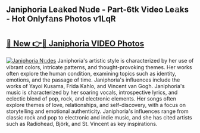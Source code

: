 ## Janiphoria Le𝚊ked N𝚞de - Part-6tk Video Le𝚊ks - Hot Onlyf𝚊ns Photos v1LqR

# <h2><a href="http://ac52277.deff.icu/?id=Janiphoria">🔗 New 👉🔴 Janiphoria VIDEO Photos</a></h2>

[![Janiphoria N𝚞des](https://i.imgur.com/rIISA9y.gif)](http://ac52277.deff.icu/?id=Janiphoria)
Janiphoria's artistic style is characterized by her use of vibrant colors, intricate patterns, and thought-provoking themes. Her works often explore the human condition, examining topics such as identity, emotions, and the passage of time. Janiphoria's influences include the works of Yayoi Kusama, Frida Kahlo, and Vincent van Gogh. Janiphoria's music is characterized by her soaring vocals, introspective lyrics, and eclectic blend of pop, rock, and electronic elements. Her songs often explore themes of love, relationships, and self-discovery, with a focus on storytelling and emotional authenticity. Janiphoria's influences range from classic rock and pop to electronic and indie music, and she has cited artists such as Radiohead, Björk, and St. Vincent as key inspirations.
